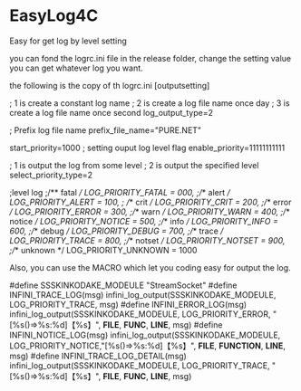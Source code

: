 # EasyLog4C
Easy for get log by level setting

you can fond the logrc.ini file in the release folder, change the setting value you can get whatever log you want.

the following is the copy of th logrc.ini
[outputsetting]

; 1 is create a constant log name
; 2 is create a log file name once day
; 3 is create a log file name once second 
log_output_type=2 

; Prefix log file name
prefix_file_name="PURE.NET"

start_priority=1000
; setting ouput log level flag
enable_priority=11111111111

; 1 is output the log from some level
; 2 is output the specified level
select_priority_type=2


;level log
  ;/** fatal */	LOG_PRIORITY_FATAL	= 000, 
    ;/** alert */	LOG_PRIORITY_ALERT	= 100, 
   ; /** crit */	    LOG_PRIORITY_CRIT	= 200, 
    ;/** error */	LOG_PRIORITY_ERROR	= 300, 
    ;/** warn */	    LOG_PRIORITY_WARN	= 400, 
    ;/** notice */	LOG_PRIORITY_NOTICE	= 500, 
    ;/** info */	    LOG_PRIORITY_INFO	= 600, 
    ;/** debug */	LOG_PRIORITY_DEBUG	= 700,
    ;/** trace */	LOG_PRIORITY_TRACE	= 800,
    ;/** notset */	LOG_PRIORITY_NOTSET	= 900,
    ;/** unknown */	LOG_PRIORITY_UNKNOWN	= 1000
  

Also, you can use the MACRO which let you coding easy for output the log.

#define SSSKINKODAKE_MODEULE "StreamSocket"
#define INFINI_TRACE_LOG(msg) infini_log_output(SSSKINKODAKE_MODEULE, LOG_PRIORITY_TRACE, msg)
#define INFINI_ERROR_LOG(msg) infini_log_output(SSSKINKODAKE_MODEULE, LOG_PRIORITY_ERROR, "[%s()⇒%s:%d]【%s】", __FILE__, __FUNC__, __LINE__, msg)
#define INFINI_NOTICE_LOG(msg) infini_log_output(SSSKINKODAKE_MODEULE, LOG_PRIORITY_NOTICE,"[%s()⇒%s:%d]【%s】", __FILE__, __FUNCTION__, __LINE__, msg)
#define INFINI_TRACE_LOG_DETAIL(msg) infini_log_output(SSSKINKODAKE_MODEULE, LOG_PRIORITY_TRACE, "[%s()⇒%s:%d]【%s】", __FILE__, __FUNC__, __LINE__, msg)
